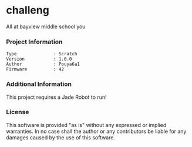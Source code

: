 challeng
================

All at bayview middle school you

### Project Information
```
Type              : Scratch
Version           : 1.0.0
Author            : Pouya6a1
Firmware          : 42
```

### Additional Information
This project requires a Jade Robot to run!

### License
This software is provided "as is" without any expressed or implied warranties.  In no case shall the author or any contributors be liable for any damages caused by the use of this software.

